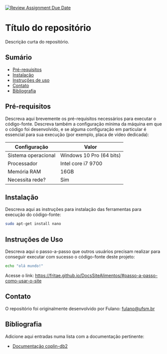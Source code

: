 [![Review Assignment Due Date](https://classroom.github.com/assets/deadline-readme-button-22041afd0340ce965d47ae6ef1cefeee28c7c493a6346c4f15d667ab976d596c.svg)](https://classroom.github.com/a/dPE_WcyC)
# Título do repositório

Descrição curta do repositório.

## Sumário

* [Pré-requisitos](#pré-requisitos)
* [Instalação](#instalação)
* [Instruções de uso](#instruções-de-uso)
* [Contato](#contato)
* [Bibliografia](#bibliografia)

## Pré-requisitos

Descreva aqui brevemente os pré-requisitos necessários para executar o código-fonte. Descreva também
a configuração mínima da máquina em que o código foi desenvolvido, e se alguma configuração em particular é essencial
para sua execução (por exemplo, placa de vídeo dedicada):

| Configuração        | Valor                    |
|---------------------|--------------------------|
| Sistema operacional | Windows 10 Pro (64 bits) |
| Processador         | Intel core i7 9700       |
| Memória RAM         | 16GB                     |
| Necessita rede?     | Sim                      |


## Instalação

Descreva aqui as instruções para instalação das ferramentas para execução do código-fonte: 

```bash
sudo apt-get install nano
```

## Instruções de Uso

Descreva aqui o passo-a-passo que outros usuários precisam realizar para conseguir executar com sucesso o código-fonte
deste projeto:

```bash
echo "olá mundo!"
```
Acesse o link:
https://fritae.github.io/DocsSiteAlimentos/#passo-a-passo-como-usar-o-site

## Contato

O repositório foi originalmente desenvolvido por Fulano: [fulano@ufsm.br]()

## Bibliografia

Adicione aqui entradas numa lista com a documentação pertinente:

* [Documentação coplin-db2](https://pypi.org/project/coplin-db2/)
